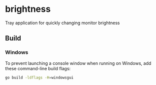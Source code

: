 # brightness
Tray application for quickly changing monitor brightness

## Build

### Windows

To prevent launching a console window when running on Windows, add these command-line build flags:

```sh
go build -ldflags -H=windowsgui
```
